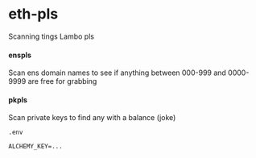 # eth-pls

Scanning tings
Lambo pls

#### enspls

Scan ens domain names to see if anything between 000-999 and 0000-9999 are free for grabbing

#### pkpls

Scan private keys to find any with a balance (joke)

```
.env

ALCHEMY_KEY=...
```
